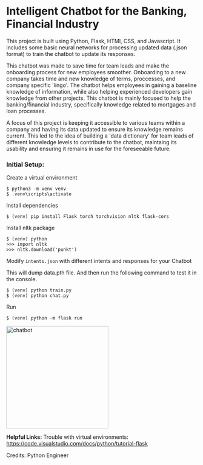 # Intelligent Chatbot for the Banking, Financial Industry 

This project is built using Python, Flask, HTMl, CSS, and Javascript. It includes some basic neural networks for processing updated data (.json format) to train the chatbot to update its responses. 

This chatbot was made to save time for team leads and make the onboarding process for new employees smoother. Onboarding to a new company takes time and new knowledge of terms, proccesses, and company specific 'lingo'. The chatbot helps employees in gaining a baseline knowledge of information, while also helping experienced developers gain knowledge from other projects. This chatbot is mainly focused to help the banking/financial industry, specifically knowledge related to mortgages and loan processes. 

A focus of this project is keeping it accessible to various teams within a company and having its data updated to ensure its knowledge remains current. This led to the idea of building a 'data dictionary' for team leads of different knowledge levels to contribute to the chatbot, maintaing its usability and ensuring it remains in use for the foreseeable future. 


### Initial Setup:

Create a virtual environment
```
$ python3 -m venv venv
$ .venv\scripts\activate
```
Install dependencies
```
$ (venv) pip install Flask torch torchvision nltk flask-cors
```
Install nltk package
```
$ (venv) python
>>> import nltk
>>> nltk.download('punkt')
```
Modify `intents.json` with different intents and responses for your Chatbot

This will dump data.pth file. And then run
the following command to test it in the console.
```
$ (venv) python train.py
$ (venv) python chat.py
```
Run
```
$ (venv) python -m flask run
```

<img width="269" alt="chatbot" src="https://user-images.githubusercontent.com/54012492/162278849-674ff635-2511-4312-a920-3061ee0d47f3.png">

**Helpful Links:**
Trouble with virtual environments: https://code.visualstudio.com/docs/python/tutorial-flask

Credits: Python Engineer
